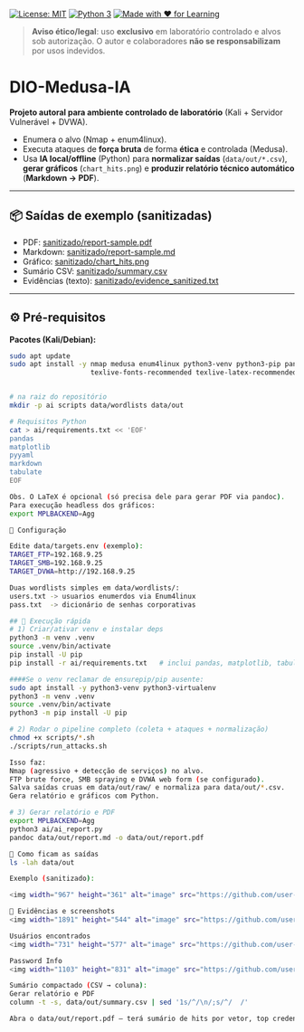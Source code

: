 [![License: MIT](https://img.shields.io/badge/License-MIT-green.svg)](#)
[![Python 3](https://img.shields.io/badge/python-3.10%2B-blue.svg)](#)
[![Made with ❤️ for Learning](https://img.shields.io/badge/purpose-EDU/Local%20Lab-orange.svg)](#)

> **Aviso ético/legal**: uso **exclusivo** em laboratório controlado e alvos sob autorização. O autor e colaboradores **não se responsabilizam** por usos indevidos.

# DIO-Medusa-IA

**Projeto autoral para ambiente controlado de laboratório** (Kali + Servidor Vulnerável + DVWA).
- Enumera o alvo (Nmap + enum4linux).
- Executa ataques de **força bruta** de forma **ética** e controlada (Medusa).
- Usa **IA local/offline** (Python) para **normalizar saídas** (`data/out/*.csv`), **gerar gráficos** (`chart_hits.png`) e **produzir relatório técnico automático** (**Markdown → PDF**).

---

## 📦 Saídas de exemplo (sanitizadas)
- PDF: [sanitizado/report-sample.pdf](sanitizado/report-sample.pdf)  
- Markdown: [sanitizado/report-sample.md](sanitizado/report-sample.md)  
- Gráfico: [sanitizado/chart_hits.png](sanitizado/chart_hits.png)  
- Sumário CSV: [sanitizado/summary.csv](sanitizado/summary.csv)  
- Evidências (texto): [sanitizado/evidence_sanitized.txt](sanitizado/evidence_sanitized.txt)

---

## ⚙️ Pré-requisitos

**Pacotes (Kali/Debian):**
```bash
sudo apt update
sudo apt install -y nmap medusa enum4linux python3-venv python3-pip pandoc \
                    texlive-fonts-recommended texlive-latex-recommended texlive-latex-extra


# na raiz do repositório
mkdir -p ai scripts data/wordlists data/out

# Requisitos Python
cat > ai/requirements.txt << 'EOF'
pandas
matplotlib
pyyaml
markdown
tabulate
EOF

Obs. O LaTeX é opcional (só precisa dele para gerar PDF via pandoc).
Para execução headless dos gráficos:
export MPLBACKEND=Agg

🔧 Configuração

Edite data/targets.env (exemplo):
TARGET_FTP=192.168.9.25
TARGET_SMB=192.168.9.25
TARGET_DVWA=http://192.168.9.25

Duas wordlists simples em data/wordlists/:
users.txt -> usuarios enumerdos via Enum4linux
pass.txt  -> dicionário de senhas corporativas

## 🚀 Execução rápida
# 1) Criar/ativar venv e instalar deps
python3 -m venv .venv
source .venv/bin/activate
pip install -U pip
pip install -r ai/requirements.txt   # inclui pandas, matplotlib, tabulate, pyyaml, markdown

####Se o venv reclamar de ensurepip/pip ausente:
sudo apt install -y python3-venv python3-virtualenv
python3 -m venv .venv
source .venv/bin/activate
python3 -m pip install -U pip

# 2) Rodar o pipeline completo (coleta + ataques + normalização)
chmod +x scripts/*.sh
./scripts/run_attacks.sh

Isso faz:
Nmap (agressivo + detecção de serviços) no alvo.
FTP brute force, SMB spraying e DVWA web form (se configurado).
Salva saídas cruas em data/out/raw/ e normaliza para data/out/*.csv.
Gera relatório e gráficos com Python.

# 3) Gerar relatório e PDF
export MPLBACKEND=Agg
python3 ai/ai_report.py
pandoc data/out/report.md -o data/out/report.pdf

🔎 Como ficam as saídas
ls -lah data/out

Exemplo (sanitizado):

<img width="967" height="361" alt="image" src="https://github.com/user-attachments/assets/5c6f37f0-9851-4de3-8b89-9f4bba319014" />

📸 Evidências e screenshots
<img width="1891" height="544" alt="image" src="https://github.com/user-attachments/assets/72d08fa8-4e20-4946-a5c2-524c6f50eaf2" />

Usuários encontrados
<img width="731" height="577" alt="image" src="https://github.com/user-attachments/assets/87eb7504-ea89-4f99-bde2-876c8e9335cd" />

Password Info
<img width="1103" height="831" alt="image" src="https://github.com/user-attachments/assets/7997b2ec-b41c-4954-8a96-6773e0282da6" />

Sumário compactado (CSV → coluna):
Gerar relatório e PDF
column -t -s, data/out/summary.csv | sed '1s/^/\n/;s/^/  /'

Abra o data/out/report.pdf — terá sumário de hits por vetor, top credenciais e gráficos.
